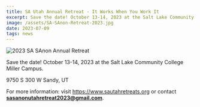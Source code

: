 ```yaml
---
title: SA Utah Annual Retreat - It Works When You Work It
excerpt: Save the date! October 13-14, 2023 at the Salt Lake Community College Miller Campus
image: /assets/SA-SAnon-Retreat-2023.jpg
date: 2023-07-09
tags: news
---
```


![2023 SA SAnon Annual Retreat](/assets/SA-SAnon-Retreat-2023.jpg)

Save the date! October 13-14, 2023 at the Salt Lake Community College Miller Campus.

9750 S 300 W
Sandy, UT

For more information: visit <https://www.sautahretreats.org> or contact **sasanonutahretreat2023@gmail.com**.

